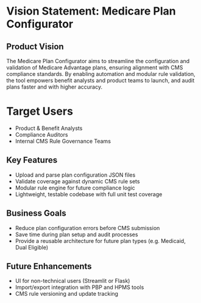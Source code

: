 # Vision Statement: Medicare Plan Configurator

## Product Vision
The Medicare Plan Configurator aims to streamline the configuration and validation of Medicare Advantage plans, ensuring alignment with CMS compliance standards. By enabling automation and modular rule validation, the tool empowers benefit analysts and product teams to launch, and audit plans faster and with higher accuracy.

# Target Users
- Product & Benefit Analysts
- Compliance Auditors 
- Internal CMS Rule Governance Teams

## Key Features
- Upload and parse plan configuration JSON files
- Validate coverage against dynamic CMS rule sets
- Modular rule engine for future compliance logic
- Lightweight, testable codebase with full unit test coverage

## Business Goals
- Reduce plan configuration errors before CMS submission
- Save time during plan setup and audit processes
- Provide a reusable architecture for future plan types (e.g. Medicaid, Dual Eligible)

## Future Enhancements
- UI for non-technical users (Streamlit or Flask)
- Import/export integration with PBP and HPMS tools
- CMS rule versioning and update tracking